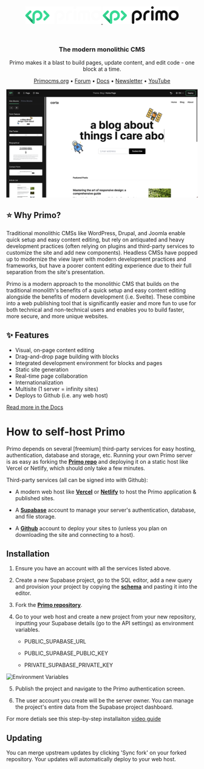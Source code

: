 &nbsp;
<p align="center">
  <a href="https://primocms.org#gh-dark-mode-only" target="_blank">
    <img src="./static/logo.svg" alt="Primo" width="200px">
  </a>
  <a href="https://primocms.org#gh-light-mode-only" target="_blank">
    <img src="./static/logo-light.svg" alt="Primo" width="200px">
  </a>
</p>
&nbsp;

<h3 align="center">The modern monolithic CMS</h3>
<p align="center">Primo makes it a blast to build pages, update content, and edit code - one block at a time.</p>

<p align="center">
    <a href="https://primocms.org/">Primocms.org</a> •
    <a href="https://forum.primo.so">Forum</a> •
    <a href="https://docs.primocms.org/">Docs</a> •
    <a href="https://primocms.org#section-b18b744b-92ba-4bf9-96fd-4d86c0a842b8">Newsletter</a> •
    <a href="https://www.youtube.com/@primocms">YouTube</a>
</p>

![screenshot](/screenshot-v2.png)

## ⭐ Why Primo? 

Traditional monolithic CMSs like WordPress, Drupal, and Joomla enable quick setup and easy content editing, but rely on antiquated and heavy development practices (often relying on plugins and third-party services to customize the site and add new components). Headless CMSs have popped up to modernize the view layer with modern development practices and frameworks, but have a poorer content editing experience due to their full separation from the site's presentation.

Primo is a modern approach to the monolithic CMS that builds on the traditional monolith's benefits of a quick setup and easy content editing alongside the benefits of modern development (i.e. Svelte). These combine into a web publishing tool that is significantly easier and more fun to use for both technical and non-technical users and enables you to build faster, more secure, and more unique websites.

## ✨ Features

- Visual, on-page content editing
- Drag-and-drop page building with blocks
- Integrated development environment for blocks and pages
- Static site generation
- Real-time page collaboration
- Internationalization
- Multisite (1 server = infinity sites)
- Deploys to Github (i.e. any web host)

[Read more in the Docs](https://docs.primocms.org)

# How to self-host Primo
Primo depends on several [freemium] third-party services for easy hosting, authentication, database and storage, etc. Running your own Primo server is as easy as forking the [**Primo repo**](<https://github.com/primocms/primo>) and deploying it on a static host like Vercel or Netlify, which should only take a few minutes.

Third-party services (all can be signed into with Github):

- A modern web host like [**Vercel**](<https://vercel.com/>) or [**Netlify**](<https://netlify.com>) to host the Primo application & published sites.

- A [**Supabase**](<https://supabase.com>) account to manage your server's authentication, database, and file storage.

- A [**Github**](<https://github.com>) account to deploy your sites to (unless you plan on downloading the site and connecting to a host).


<!-- -->

## Installation

1. Ensure you have an account with all the services listed above.

2. Create a new Supabase project, go to the SQL editor, add a new query and provision your project by copying the [**schema**](<https://raw.githubusercontent.com/mateomorris/primo/master/primo_schema.sql>) and pasting it into the editor.

3. Fork the [**Primo repository**](<https://github.com/primocms/primo>).

4. Go to your web host and create a new project from your new repository, inputting your Supabase details (go to the API settings) as environment variables.

    - PUBLIC\_SUPABASE\_URL

    - PUBLIC\_SUPABASE\_PUBLIC\_KEY

    - PRIVATE\_SUPABASE\_PRIVATE\_KEY

![Environment Variables](https://dbfnrqvkgwkjkzqgnfrd.supabase.co/storage/v1/object/public/images/Screenshot%202023-05-06%20at%206.45.43%20PM.png)


5. Publish the project and navigate to the Primo authentication screen.

6. The user account you create will be the server owner. You can manage the project's entire data from the Supabase project dashboard.

For more detials see this step-by-step installaiton [video guide](<https://www.youtube.com/watch?v=LEcKmhJsUzo>)

## Updating
You can merge upstream updates by clicking 'Sync fork' on your forked repository. Your updates will automatically deploy to your web host.
